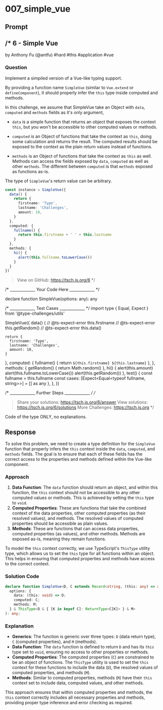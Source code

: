 # 007_simple_vue

## Prompt

/*
  6 - Simple Vue
  -------
  by Anthony Fu (@antfu) #hard #this #application #vue

  ### Question

  Implement a simpiled version of a Vue-like typing support.

  By providing a function name `SimpleVue` (similar to `Vue.extend` or `defineComponent`), it should properly infer the `this` type inside computed and methods.

  In this challenge, we assume that SimpleVue take an Object with `data`, `computed` and `methods` fields as it's only argument,

  - `data` is a simple function that returns an object that exposes the context `this`, but you won't be accessible to other computed values or methods.

  - `computed` is an Object of functions that take the context as `this`, doing some calculation and returns the result. The computed results should be exposed to the context as the plain return values instead of functions.

  - `methods` is an Object of functions that take the context as `this` as well. Methods can access the fields exposed by `data`, `computed` as well as other `methods`. The different between `computed` is that `methods` exposed as functions as-is.

  The type of `SimpleVue`'s return value can be arbitrary.

  ```ts
  const instance = SimpleVue({
    data() {
      return {
        firstname: 'Type',
        lastname: 'Challenges',
        amount: 10,
      }
    },
    computed: {
      fullname() {
        return this.firstname + ' ' + this.lastname
      }
    },
    methods: {
      hi() {
        alert(this.fullname.toLowerCase())
      }
    }
  })
  ```

  > View on GitHub: https://tsch.js.org/6
*/

/* _____________ Your Code Here _____________ */

declare function SimpleVue(options: any): any

/* _____________ Test Cases _____________ */
import type { Equal, Expect } from '@type-challenges/utils'

SimpleVue({
  data() {
    // @ts-expect-error
    this.firstname
    // @ts-expect-error
    this.getRandom()
    // @ts-expect-error
    this.data()

    return {
      firstname: 'Type',
      lastname: 'Challenges',
      amount: 10,
    }
  },
  computed: {
    fullname() {
      return `${this.firstname} ${this.lastname}`
    },
  },
  methods: {
    getRandom() {
      return Math.random()
    },
    hi() {
      alert(this.amount)
      alert(this.fullname.toLowerCase())
      alert(this.getRandom())
    },
    test() {
      const fullname = this.fullname
      const cases: [Expect<Equal<typeof fullname, string>>] = [] as any
    },
  },
})

/* _____________ Further Steps _____________ */
/*
  > Share your solutions: https://tsch.js.org/6/answer
  > View solutions: https://tsch.js.org/6/solutions
  > More Challenges: https://tsch.js.org
*/

Code of the type ONLY, no explanations.

## Response

To solve this problem, we need to create a type definition for the `SimpleVue` function that properly infers the `this` context inside the `data`, `computed`, and `methods` fields. The goal is to ensure that each of these fields has the correct access to the properties and methods defined within the Vue-like component.

### Approach
1. **Data Function**: The `data` function should return an object, and within this function, the `this` context should not be accessible to any other computed values or methods. This is achieved by setting the `this` type to `void`.
2. **Computed Properties**: These are functions that take the combined context of the data properties, other computed properties (as their resolved values), and methods. The resolved values of computed properties should be accessible as plain values.
3. **Methods**: These are functions that can access data properties, computed properties (as values), and other methods. Methods are exposed as-is, meaning they remain functions.

To model the `this` context correctly, we use TypeScript's `ThisType` utility type, which allows us to set the `this` type for all functions within an object. This helps in ensuring that computed properties and methods have access to the correct context.

### Solution Code
```typescript
declare function SimpleVue<D, C extends Record<string, (this: any) => any>, M>(
  options: {
    data: (this: void) => D;
    computed: C;
    methods: M;
  } & ThisType<D & { [K in keyof C]: ReturnType<C[K]> } & M>
): any;
```

### Explanation
- **Generics**: The function is generic over three types: `D` (data return type), `C` (computed properties), and `M` (methods).
- **Data Function**: The `data` function is defined to return `D` and has its `this` type set to `void`, ensuring no access to other properties or methods.
- **Computed Properties**: The computed properties (`C`) are constrained to be an object of functions. The `ThisType` utility is used to set the `this` context for these functions to include the data (`D`), the resolved values of computed properties, and methods (`M`).
- **Methods**: Similar to computed properties, methods (`M`) have their `this` context set to include data, computed values, and other methods.

This approach ensures that within computed properties and methods, the `this` context correctly includes all necessary properties and methods, providing proper type inference and error checking as required.

